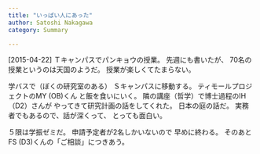 ```yaml
---
title: "いっぱい人にあった"
author: Satoshi Nakagawa
category: Summary

---
```


[2015-04-22]  Ｔキャンパスでパンキョウの授業。
先週にも書いたが、
70名の授業というのは天国のようだ。
授業が楽しくてたまらない。

<!--more-->

 学バスで（ぼくの研究室のある）
Ｓキャンパスに移動する。
ティモールプロジェクトのMY (OB)くん
と飯を食いにいく。
隣の講座（哲学）で博士過程のIH（D2）さんが
やってきて研究計画の話をしてくれた。
日本の庭の話だ。
実務者でもあるので、話が深くって、
とっても面白い。

 ５限は学振ゼミだ。
申請予定者が2名しかいないので
早めに終わる。
そのあとFS (D3)くんの「ご相談」につきあう。

